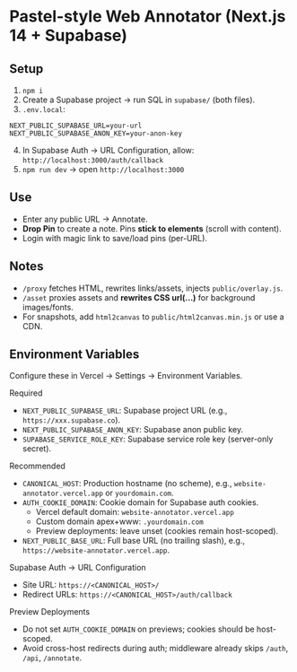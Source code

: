 # Pastel-style Web Annotator (Next.js 14 + Supabase)

## Setup
1. `npm i`
2. Create a Supabase project → run SQL in `supabase/` (both files).
3. `.env.local`:
```
NEXT_PUBLIC_SUPABASE_URL=your-url
NEXT_PUBLIC_SUPABASE_ANON_KEY=your-anon-key
```
4. In Supabase Auth → URL Configuration, allow: `http://localhost:3000/auth/callback`
5. `npm run dev` → open `http://localhost:3000`

## Use
- Enter any public URL → Annotate.
- **Drop Pin** to create a note. Pins **stick to elements** (scroll with content).
- Login with magic link to save/load pins (per-URL).

## Notes
- `/proxy` fetches HTML, rewrites links/assets, injects `public/overlay.js`.
- `/asset` proxies assets and **rewrites CSS url(...)** for background images/fonts.
- For snapshots, add `html2canvas` to `public/html2canvas.min.js` or use a CDN.

## Environment Variables
Configure these in Vercel → Settings → Environment Variables.

Required
- `NEXT_PUBLIC_SUPABASE_URL`: Supabase project URL (e.g., `https://xxx.supabase.co`).
- `NEXT_PUBLIC_SUPABASE_ANON_KEY`: Supabase anon public key.
- `SUPABASE_SERVICE_ROLE_KEY`: Supabase service role key (server-only secret).

Recommended
- `CANONICAL_HOST`: Production hostname (no scheme), e.g., `website-annotator.vercel.app` or `yourdomain.com`.
- `AUTH_COOKIE_DOMAIN`: Cookie domain for Supabase auth cookies.
	- Vercel default domain: `website-annotator.vercel.app`
	- Custom domain apex+www: `.yourdomain.com`
	- Preview deployments: leave unset (cookies remain host-scoped).
- `NEXT_PUBLIC_BASE_URL`: Full base URL (no trailing slash), e.g., `https://website-annotator.vercel.app`.

Supabase Auth → URL Configuration
- Site URL: `https://<CANONICAL_HOST>/`
- Redirect URLs: `https://<CANONICAL_HOST>/auth/callback`

Preview Deployments
- Do not set `AUTH_COOKIE_DOMAIN` on previews; cookies should be host-scoped.
- Avoid cross-host redirects during auth; middleware already skips `/auth`, `/api`, `/annotate`.